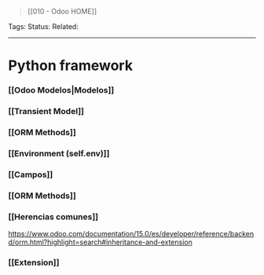 > [[010 - Odoo HOME]]

Tags: 
Status: 
Related: 

___

# Python framework

### [[Odoo Modelos|Modelos]]
### [[Transient Model]]
### [[ORM Methods]]
### [[Environment (self.env)]]
### [[Campos]]
### [[ORM Methods]]

### [[Herencias comunes]]
https://www.odoo.com/documentation/15.0/es/developer/reference/backend/orm.html?highlight=search#inheritance-and-extension
### [[Extension]]